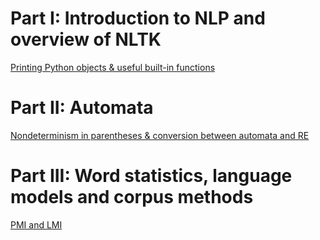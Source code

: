 # Part I: Introduction to NLP and overview of NLTK

[Printing Python objects & useful built-in functions](https://github.com/inariksit/NLP_course/blob/master/Tutorial1/partI.md)

# Part II: Automata

[Nondeterminism in parentheses & conversion between automata and RE](https://github.com/inariksit/NLP_course/blob/master/Tutorial1/partII.md)


# Part III: Word statistics, language models and corpus methods

[PMI and LMI](https://github.com/inariksit/NLP_course/blob/master/Tutorial1/partIII.md)







